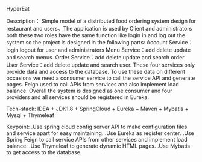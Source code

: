 HyperEat

Description：
Simple model of a distributed food ordering system design for restaurant and users。The application is used by 
Client and administrators both these two roles have the same function like login in and log out the system so the project is designed in the following parts:
Account Service：login logout for user and administrators
Menu Service：add delete update and search menus.
Order Service：add delete update and search order. 
User Service：add delete update and search user. 
These four services only provide data and access to the database.
To use these data on different occasions we need a consumer service to call the service API and generate pages. Feign used to call APIs from services and also implement load balance.
Overall the system is designed as one consumer and four providers and all services should be registered in Eureka.

Tech-stack:
IDEA + JDK1.8 + SpringCloud + Eureka + Maven + Mybatis + Mysql + Thymeleaf

Keypoint:
.Use spring cloud config server API to make configuration files and service apart for easy maintaining.
.Use Eureka as register center.
.Use Spring Feign to call service APIs from other services and implement load balance.
.Use Thymeleaf to generate dynamic HTML pages.
.Use Mybatis to get access to the database.
